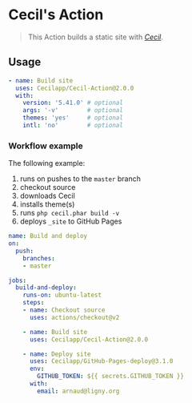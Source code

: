 # Cecil's Action

> This Action builds a static site with [_Cecil_](https://cecil.app).

## Usage

```yaml
- name: Build site
  uses: Cecilapp/Cecil-Action@2.0.0
  with:
    version: '5.41.0' # optional
    args: '-v'        # optional
    themes: 'yes'     # optional
    intl: 'no'        # optional
```

### Workflow example

The following example:

1. runs on pushes to the `master` branch
2. checkout source
3. downloads Cecil
4. installs theme(s)
5. runs `php cecil.phar build -v`
6. deploys `_site` to GitHub Pages

```yaml
name: Build and deploy
on:
  push:
    branches:
    - master

jobs:
  build-and-deploy:
    runs-on: ubuntu-latest
    steps:
    - name: Checkout source
      uses: actions/checkout@v2

    - name: Build site
      uses: Cecilapp/Cecil-Action@2.0.0

    - name: Deploy site
      uses: Cecilapp/GitHub-Pages-deploy@3.1.0
      env:
        GITHUB_TOKEN: ${{ secrets.GITHUB_TOKEN }}
      with:
        email: arnaud@ligny.org
```
